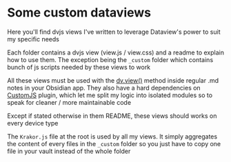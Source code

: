 
# Some custom dataviews

Here you'll find dvjs views I've written to leverage Dataview's power to suit my specific needs

Each folder contains a dvjs view (view.js / view.css) and a readme to explain how to use them.
The exception being the `_custom` folder which contains bunch of js scripts needed by these views to work

All these views must be used with the [dv.view()](https://blacksmithgu.github.io/obsidian-dataview/api/code-reference/#dvviewpath-input) method inside regular .md notes in your Obsidian app. They also have a hard dependencies on [CustomJS](https://github.com/saml-dev/obsidian-custom-js) plugin, which let me split my logic into isolated modules so to speak for cleaner / more maintainable code

Except if stated otherwise in them README, these views should works on every device type 

The `Krakor.js` file at the root is used by all my views. It simply aggregates the content of every files in the `_custom` folder so you just have to copy one file in your vault instead of the whole folder